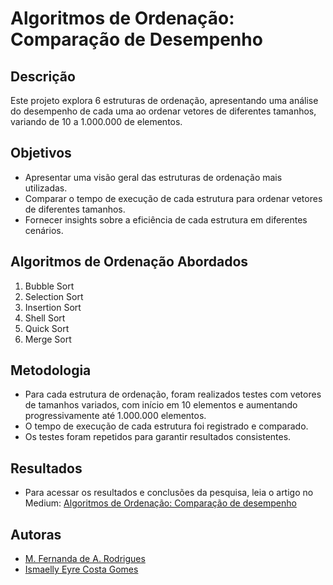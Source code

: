 # Algoritmos de Ordenação: Comparação de Desempenho

## Descrição
Este projeto explora 6 estruturas de ordenação, apresentando uma análise do desempenho de cada uma ao ordenar vetores de diferentes tamanhos, variando de 10 a 1.000.000 de elementos.

## Objetivos
- Apresentar uma visão geral das estruturas de ordenação mais utilizadas.
- Comparar o tempo de execução de cada estrutura para ordenar vetores de diferentes tamanhos.
- Fornecer insights sobre a eficiência de cada estrutura em diferentes cenários.

## Algoritmos de Ordenação Abordados
1. Bubble Sort
2. Selection Sort
3. Insertion Sort
4. Shell Sort
5. Quick Sort
6. Merge Sort

## Metodologia
- Para cada estrutura de ordenação, foram realizados testes com vetores de tamanhos variados, com início em 10 elementos e aumentando progressivamente até 1.000.000 elementos.
- O tempo de execução de cada estrutura foi registrado e comparado.
- Os testes foram repetidos para garantir resultados consistentes.

## Resultados
- Para acessar os resultados e conclusões da pesquisa, leia o artigo no Medium: [Algoritmos de Ordenação: Comparação de desempenho](https://medium.com/@ismaelly_eyre_/algoritmos-de-ordena%C3%A7%C3%A3o-compara%C3%A7%C3%A3o-de-desempenho-e23806adab2f)

## Autoras
- [M. Fernanda de A. Rodrigues](https://github.com/afxrnanda)
- [Ismaelly Eyre Costa Gomes](https://github.com/M43lly)
